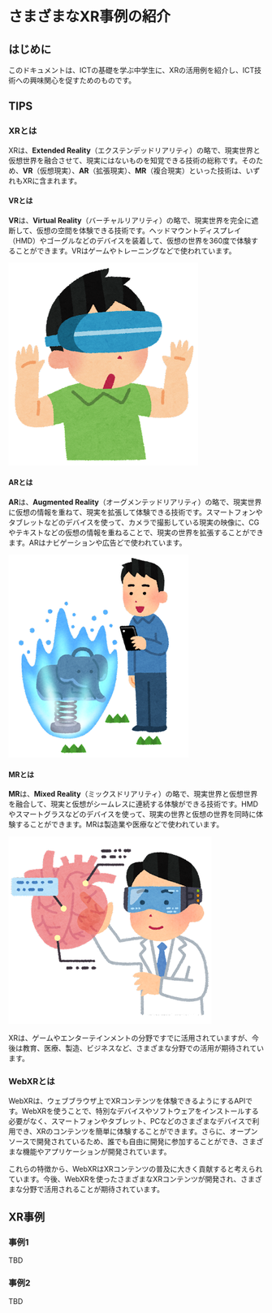 # さまざまなXR事例の紹介

## はじめに

このドキュメントは、ICTの基礎を学ぶ中学生に、XRの活用例を紹介し、ICT技術への興味関心を促すためのものです。

## TIPS

### XRとは

XRは、**Extended Reality**（エクステンデッドリアリティ）の略で、現実世界と仮想世界を融合させて、現実にはないものを知覚できる技術の総称です。そのため、**VR**（仮想現実）、**AR**（拡張現実）、**MR**（複合現実）といった技術は、いずれもXRに含まれます。

#### VRとは

**VR**は、**Virtual Reality**（バーチャルリアリティ）の略で、現実世界を完全に遮断して、仮想の空間を体験できる技術です。ヘッドマウントディスプレイ（HMD）やゴーグルなどのデバイスを装着して、仮想の世界を360度で体験することができます。VRはゲームやトレーニングなどで使われています。

![Head mount display by Irasutoya](../../../static/img/xr/students/0th/head_mount_display_by_irasutoya.png "VRヘッドマウントディスプレイのイラスト by いらすとや")

#### ARとは

**AR**は、**Augmented Reality**（オーグメンテッドリアリティ）の略で、現実世界に仮想の情報を重ねて、現実を拡張して体験できる技術です。スマートフォンやタブレットなどのデバイスを使って、カメラで撮影している現実の映像に、CGやテキストなどの仮想の情報を重ねることで、現実の世界を拡張することができます。ARはナビゲーションや広告どで使われています。

![Game AR blue by irasutoya by Irasutoya](../../../static/img/xr/students/0th/game_ar_blue_by_irasutoya.png "拡張現実ゲームのイラスト（青） by いらすとや")

#### MRとは

**MR**は、**Mixed Reality**（ミックスドリアリティ）の略で、現実世界と仮想世界を融合して、現実と仮想がシームレスに連続する体験ができる技術です。HMDやスマートグラスなどのデバイスを使って、現実の世界と仮想の世界を同時に体験することができます。MRは製造業や医療などで使われています。

![Medical MR/AR glass by Irasutoya](../../../static/img/xr/students/0th/medical_mr_ar_glass_by_irasutoya.png "複合現実を使って医療を行う医師のイラスト by いらすとや")

XRは、ゲームやエンターテインメントの分野ですでに活用されていますが、今後は教育、医療、製造、ビジネスなど、さまざまな分野での活用が期待されています。

### WebXRとは

WebXRは、ウェブブラウザ上でXRコンテンツを体験できるようにするAPIです。WebXRを使うことで、特別なデバイスやソフトウェアをインストールする必要がなく、スマートフォンやタブレット、PCなどのさまざまなデバイスで利用でき、XRのコンテンツを簡単に体験することができます。さらに、オープンソースで開発されているため、誰でも自由に開発に参加することができ、さまざまな機能やアプリケーションが開発されています。

これらの特徴から、WebXRはXRコンテンツの普及に大きく貢献すると考えられています。今後、WebXRを使ったさまざまなXRコンテンツが開発され、さまざまな分野で活用されることが期待されています。

## XR事例

### 事例1

TBD

### 事例2

TBD

